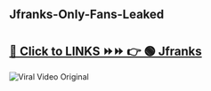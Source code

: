 
 ## Jfranks-Only-Fans-Leaked

# <h2><a href="https://clipsfans.com/Jfranks&ref=git">🔗 Click to LINKS ⏩⏩ 👉 🟢 Jfranks </a></h2>

<a href="https://clipsfans.com/Jfranks&ref=git" rel="nofollow" data-target="animated-image.originalLink"><img src="https://i.ibb.co.com/xMMVF88/686577567.gif" alt="Viral Video Original" style="max-width: 100%; display: inline-block;" data-target="animated-image.originalImage"></a>
